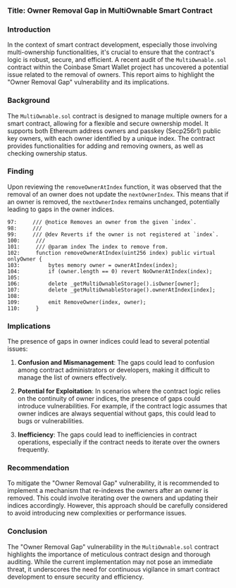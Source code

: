 ### Title: Owner Removal Gap in MultiOwnable Smart Contract

### Introduction

In the context of smart contract development, especially those involving multi-ownership functionalities, it's crucial to ensure that the contract's logic is robust, secure, and efficient. A recent audit of the `MultiOwnable.sol` contract within the Coinbase Smart Wallet project has uncovered a potential issue related to the removal of owners. This report aims to highlight the "Owner Removal Gap" vulnerability and its implications.

### Background

The `MultiOwnable.sol` contract is designed to manage multiple owners for a smart contract, allowing for a flexible and secure ownership model. It supports both Ethereum address owners and passkey (Secp256r1) public key owners, with each owner identified by a unique index. The contract provides functionalities for adding and removing owners, as well as checking ownership status.

### Finding

Upon reviewing the `removeOwnerAtIndex` function, it was observed that the removal of an owner does not update the `nextOwnerIndex`. This means that if an owner is removed, the `nextOwnerIndex` remains unchanged, potentially leading to gaps in the owner indices.

```solidity
97:     /// @notice Removes an owner from the given `index`.
98:     ///
99:     /// @dev Reverts if the owner is not registered at `index`.
100:     ///
101:     /// @param index The index to remove from.
102:     function removeOwnerAtIndex(uint256 index) public virtual onlyOwner {
103:         bytes memory owner = ownerAtIndex(index);
104:         if (owner.length == 0) revert NoOwnerAtIndex(index);
105: 
106:         delete _getMultiOwnableStorage().isOwner[owner];
107:         delete _getMultiOwnableStorage().ownerAtIndex[index];
108: 
109:         emit RemoveOwner(index, owner);
110:     }
```

### Implications

The presence of gaps in owner indices could lead to several potential issues:

1. **Confusion and Mismanagement**: The gaps could lead to confusion among contract administrators or developers, making it difficult to manage the list of owners effectively.

2. **Potential for Exploitation**: In scenarios where the contract logic relies on the continuity of owner indices, the presence of gaps could introduce vulnerabilities. For example, if the contract logic assumes that owner indices are always sequential without gaps, this could lead to bugs or vulnerabilities.

3. **Inefficiency**: The gaps could lead to inefficiencies in contract operations, especially if the contract needs to iterate over the owners frequently.

### Recommendation

To mitigate the "Owner Removal Gap" vulnerability, it is recommended to implement a mechanism that re-indexes the owners after an owner is removed. This could involve iterating over the owners and updating their indices accordingly. However, this approach should be carefully considered to avoid introducing new complexities or performance issues.

### Conclusion

The "Owner Removal Gap" vulnerability in the `MultiOwnable.sol` contract highlights the importance of meticulous contract design and thorough auditing. While the current implementation may not pose an immediate threat, it underscores the need for continuous vigilance in smart contract development to ensure security and efficiency.
